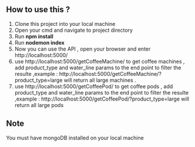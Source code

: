 
## How to use this ?

1. Clone this project into your local machine
2. Open your cmd and navigate to project directory
3. Run **npm install**
4. Run **nodemon index**
5. Now you can use the API , open your browser and enter http://localhost:5000/
6. use http://localhost:5000/getCoffeeMachine/ to get coffee machines , add product_type and water_line params to the end point to filter the resulte ,example : http://localhost:5000/getCoffeeMachine/?product_type=large will return all large machines .
7. use http://localhost:5000/getCoffeePod/ to get coffee pods , add product_type and water_line params to the end point to filter the resulte ,example : http://localhost:5000/getCoffeePod/?product_type=large will return all large pods
 

## Note
You must have mongoDB installed on your local machine